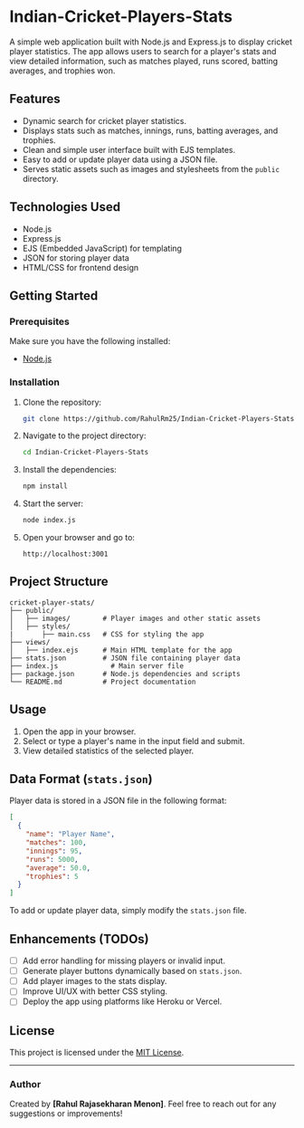 # Indian-Cricket-Players-Stats

A simple web application built with Node.js and Express.js to display cricket player statistics. The app allows users to search for a player's stats and view detailed information, such as matches played, runs scored, batting averages, and trophies won.

## Features

- Dynamic search for cricket player statistics.
- Displays stats such as matches, innings, runs, batting averages, and trophies.
- Clean and simple user interface built with EJS templates.
- Easy to add or update player data using a JSON file.
- Serves static assets such as images and stylesheets from the `public` directory.

## Technologies Used

- Node.js
- Express.js
- EJS (Embedded JavaScript) for templating
- JSON for storing player data
- HTML/CSS for frontend design

## Getting Started

### Prerequisites

Make sure you have the following installed:

- [Node.js](https://nodejs.org/)

### Installation

1. Clone the repository:

   ```bash
   git clone https://github.com/RahulRm25/Indian-Cricket-Players-Stats.git
   ```

2. Navigate to the project directory:

   ```bash
   cd Indian-Cricket-Players-Stats
   ```

3. Install the dependencies:

   ```bash
   npm install
   ```

4. Start the server:

   ```bash
   node index.js
   ```

5. Open your browser and go to:

   ```
   http://localhost:3001
   ```

## Project Structure

```
cricket-player-stats/
├── public/
│   ├── images/        # Player images and other static assets
│   ├── styles/       
|       ├── main.css   # CSS for styling the app
├── views/
│   ├── index.ejs      # Main HTML template for the app
├── stats.json         # JSON file containing player data
├── index.js             # Main server file
├── package.json       # Node.js dependencies and scripts
└── README.md          # Project documentation
```

## Usage

1. Open the app in your browser.
2. Select or type a player's name in the input field and submit.
3. View detailed statistics of the selected player.

## Data Format (`stats.json`)

Player data is stored in a JSON file in the following format:

```json
[
  {
    "name": "Player Name",
    "matches": 100,
    "innings": 95,
    "runs": 5000,
    "average": 50.0,
    "trophies": 5
  }
]
```

To add or update player data, simply modify the `stats.json` file.

## Enhancements (TODOs)

- [ ] Add error handling for missing players or invalid input.
- [ ] Generate player buttons dynamically based on `stats.json`.
- [ ] Add player images to the stats display.
- [ ] Improve UI/UX with better CSS styling.
- [ ] Deploy the app using platforms like Heroku or Vercel.

## License

This project is licensed under the [MIT License](LICENSE).

---

### Author

Created by **[Rahul Rajasekharan Menon]**. Feel free to reach out for any suggestions or improvements!
